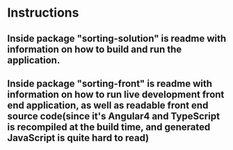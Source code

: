 # Instructions

## Inside package "sorting-solution" is readme with information on how to build and run the application.

## Inside package "sorting-front" is readme with information on how to run live development front end application, as well as readable front end source code(since it's Angular4 and TypeScript is recompiled at the build time, and generated JavaScript is quite hard to read)